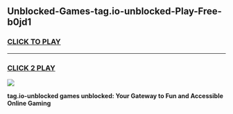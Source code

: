 
## Unblocked-Games-tag.io-unblocked-Play-Free-b0jd1
<h3>
<a href="https://premium76.site?title=tag.io-unblocked&ref=20M">CLICK TO PLAY</a></h3>
<hr>

<h3>
<a href="https://premium76.site?title=tag.io-unblocked&ref=20M">CLICK 2 PLAY</a>
  
</h3>

<a href="https://premium76.site?title=tag.io-unblocked&ref=19M"><img src="https://clearcache.store/games.png"></a>


**tag.io-unblocked games unblocked: Your Gateway to Fun and Accessible Online Gaming**

